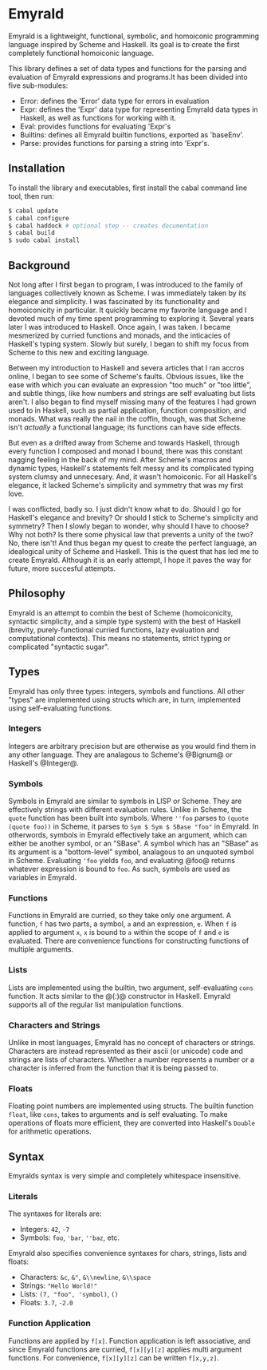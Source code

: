 # Emyrald

Emyrald is a lightweight, functional, symbolic, and homoiconic
programming language inspired by Scheme and Haskell. Its goal
is to create the first completely functional homoiconic language.

This library defines a set of data types and functions for the
parsing and evaluation of Emyrald expressions and programs.It has
been divided into five sub-modules:

 * Error: defines the 'Error' data type for errors in evaluation
 * Expr: defines the 'Expr' data type for representing Emyrald
   data types in Haskell, as well as functions for working with it.
 * Eval: provides functions for evaluating 'Expr's
 * Builtins: defines all Emyrald builtin functions, exported as
   'baseEnv'.
 * Parse: provides functions for parsing a string into 'Expr's.


## Installation

To install the library and executables, first install the cabal
command line tool, then run:

```bash
$ cabal update
$ cabal configure
$ cabal haddock # optional step -- creates documentation
$ cabal build
$ sudo cabal install
```


## Background

Not long after I first began to program, I was introduced to the
family of languages collectively known as Scheme. I was immediately
taken by its elegance and simplicity. I was fascinated by its
functionality and homoiconicity in particular. It quickly became
my favorite language and I devoted much of my time spent programming
to exploring it. Several years later I was introduced to Haskell.
Once again, I was taken. I became mesmerized by curried functions
and monads, and the inticacies of Haskell's typing system. Slowly
but surely, I began to shift my focus from Scheme to this new and
exciting language.

Between my introduction to Haskell and severa articles that I ran
accros online, I began to see some of Scheme's faults. Obvious
issues, like the ease with which you can evaluate an expression
"too much" or "too little", and subtle things, like how numbers
and strings are self evaluating but lists aren't. I also began to
find myself missing many of the features I had grown used to in
Haskell, such as partial application, function composition, and
monads. What was really the nail in the coffin, though, was that
Scheme isn't _actually_ a functional language; its functions can
have side effects.

But even as a drifted away from Scheme and towards Haskell, through
every function I composed and monad I bound, there was this constant
nagging feeling in the back of my mind. After Scheme's macros and
dynamic types, Haskell's statements felt messy and its complicated
typing system clumsy and unnecesary. And, it wasn't homoiconic. For
all Haskell's elegance, it lacked Scheme's simplicity and symmetry
that was my first love.

I was conflicted, badly so. I just didn't know what to do. Should I
go for Haskell's elegance and brevity? Or should I stick to Scheme's
simplicity and symmetry? Then I slowly began to wonder, why should
I have to choose? Why not both? Is there some physical law that
prevents a unity of the two? No, there isn't! And thus began my
quest to create the perfect language, an idealogical unity of Scheme
and Haskell. This is the quest that has led me to create Emyrald.
Although it is an early attempt, I hope it paves the way for future,
more succesful attempts.


## Philosophy

Emyrald is an attempt to combin the best of Scheme (homoiconicity,
syntactic simplicity, and a simple type system) with the best of
Haskell (brevity, purely-functional curried functions, lazy
evaluation and computational contexts). This means no statements,
strict typing or complicated "syntactic sugar".


## Types

Emyrald has only three types: integers, symbols and functions. All
other "types" are implemented using structs which are, in turn,
implemented using self-evaluating functions.

### Integers

Integers are arbitrary precision but are otherwise as you would find
them in any other language. They are analagous to Scheme's @Bignum@
or Haskell's @Integer@.

### Symbols

Symbols in Emyrald are similar to symbols in LISP or Scheme. They are
effectively strings with different evaluation rules. Unlike in Scheme,
the ```quote``` function has been built into symbols. Where ```''foo``` 
parses to ```(quote (quote foo))``` in Scheme, it parses to ```Sym $ Sym $
SBase "foo"``` in Emyrald. In otherwords, symbols in Emyrald effectively
take an argument, which can either be another symbol, or an "SBase". A
symbol which has an "SBase" as its argument is a "bottom-level" symbol,
analagous to an unquoted symbol in Scheme. Evaluating ```'foo``` yields
```foo```, and evaluating @foo@ returns whatever expression is bound to
```foo```. As such, symbols are used as variables in Emyrald.

### Functions

Functions in Emyrald are curried, so they take only one argument. A
function, ```f``` has two parts, a symbol, ``a`` and an expression, ```e```. 
When ```f``` is applied to argument ```x```, ```x``` is bound to ```a``` within 
the scope of ```f``` and ```e``` is evaluated. There are convenience functions 
for constructing functions of multiple arguments.

### Lists

Lists are implemented using the builtin, two argument, self-evaluating
```cons``` function. It acts similar to the @(:)@ constructor in Haskell.
Emyrald supports all of the regular list manipulation functions.

### Characters and Strings

Unlike in most languages, Emyrald has no concept of characters or strings.
Characters are instead represented as their ascii (or unicode) code and
strings are lists of characters. Whether a number represents a number or
a character is inferred from the function that it is being passed to.

### Floats

Floating point numbers are implemented using structs. The builtin function
```float```, like ```cons```, takes to arguments and is self evaluating. To make
operations of floats more efficient, they are converted into Haskell's
```Double``` for arithmetic operations.


## Syntax

Emyralds syntax is very simple and completely whitespace insensitive.

### Literals

The syntaxes for literals are:

 * Integers: ```42```, ```-7```
 * Symbols: ```foo```, ```'bar```, ```''baz```, etc.

Emyrald also specifies convenience syntaxes for chars, strings, lists
and floats:

 * Characters: ```&c```, ```&"```, ```&\\newline```, ```&\\space```
 * Strings: ```"Hello World!"```
 * Lists: ```(7, "foo", 'symbol)```, ```()```
 * Floats: ```3.7```, ```-2.0```

### Function Application

Functions are applied by ```f[x]```. Function application is left associative,
and since Emyrald functions are curried, ```f[x][y][z]``` applies multi argument
functions. For convenience, ```f[x][y][z]``` can be written ```f[x,y,z]```.

